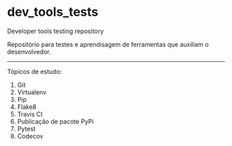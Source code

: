 # dev_tools_tests

Developer tools testing repository

Repositório para testes e aprendisagem de ferramentas que auxiliam o desenvolvedor.

---

Tópicos de estudo:

1. Git
2. Virtualenv
3. Pip
4. Flake8
5. Travis CI
6. Publicação de pacote PyPi
7. Pytest
8. Codecov
